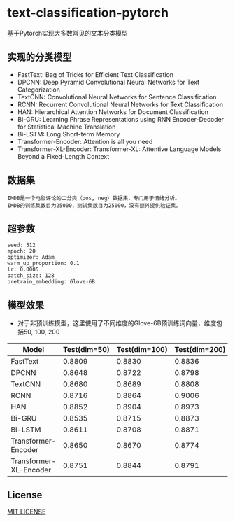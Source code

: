 # text-classification-pytorch
基于Pytorch实现大多数常见的文本分类模型

## 实现的分类模型
* FastText: Bag of Tricks for Efficient Text Classification
* DPCNN: Deep Pyramid Convolutional Neural Networks for Text Categorization 
* TextCNN: Convolutional Neural Networks for Sentence Classification
* RCNN: Recurrent Convolutional Neural Networks for Text Classification 
* HAN: Hierarchical Attention Networks for Document Classification 
* Bi-GRU: Learning Phrase Representations using RNN Encoder-Decoder for Statistical Machine Translation
* Bi-LSTM: Long Short-term Memory
* Transformer-Encoder: Attention is all you need
* Transformer-XL-Encoder: Transformer-XL: Attentive Language Models Beyond a Fixed-Length Context 

## 数据集
    IMDB是一个电影评论的二分类（pos, neg）数据集，专门用于情绪分析。
    IMDB的训练集数目为25000，测试集数目为25000，没有额外提供验证集。

## 超参数
    seed: 512
    epoch: 20
    optimizer: Adam
    warm_up_proportion: 0.1
    lr: 0.0005
    batch_size: 128
    pretrain_embedding: Glove-6B
    
 ## 模型效果
 * 对于非预训练模型，这里使用了不同维度的Glove-6B预训练词向量，维度包括50, 100, 200
 
| Model     | Test(dim=50)   | Test(dim=100)| Test(dim=200)|
| ----------- | ----------- |-----------|-----------|
| FastText   |  0.8809       |   0.8830     |   0.8836        |     
| DPCNN   |     0.8648    |   0.8722     |    0.8798     |   
| TextCNN  |  0.8680       |     0.8689   |   0.8808        | 
| RCNN   |     0.8716    |     0.8864   |       0.9006    | 
|  HAN  |  0.8852      |  0.8904      |    0.8973       | 
|  Bi-GRU  |    0.8535     |    0.8715    |    0.8873       | 
|  Bi-LSTM  |    0.8611    |    0.8708    |    0.8871     | 
|  Transformer-Encoder  |  0.8650       |   0.8670     |      0.8774     | 
|  Transformer-XL-Encoder  |   0.8751      |  0.8844      |  0.8791         | 

## License
[MIT LICENSE](LICENSE)
